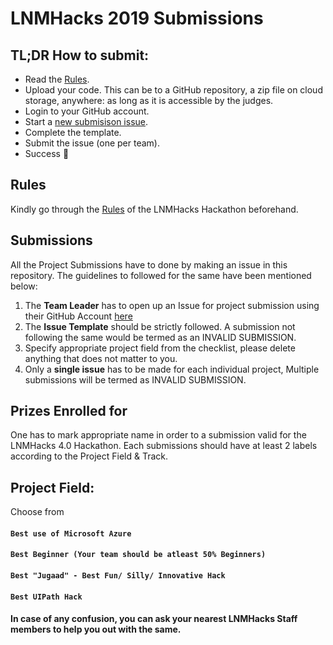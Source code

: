 # LNMHacks 2019 Submissions

## TL;DR How to submit:
- Read the [Rules](rules.md).
- Upload your code. This can be to a GitHub repository, a zip file on cloud storage, anywhere: as long as it is accessible by the judges.
- Login to your GitHub account. 
- Start a [new submisison issue](https://github.com/LNMHacks/submissions/issues/new/choose).
- Complete the template. 
- Submit the issue (one per team). 
- Success 🎉

## Rules
Kindly go through the [Rules](rules.md) of the LNMHacks Hackathon beforehand.

## Submissions
All the Project Submissions have to done by making an issue in this repository. The guidelines to followed for the same have been mentioned below:
1. The **Team Leader** has to open up an Issue for project submission using their GitHub Account [here](https://github.com/lnmhacks/submissions/issues/new)
2. The **Issue Template** should be strictly followed. A submission not following the same would be termed as an INVALID SUBMISSION.
3. Specify appropriate project field from the checklist, please delete anything that does not matter to you.
4. Only a **single issue** has to be made for each individual project, Multiple submissions will be termed as INVALID SUBMISSION.

## Prizes Enrolled for
One has to mark appropriate name in order to a submission valid for the LNMHacks 4.0 Hackathon. Each submissions should have at least 2 labels according to the Project Field & Track.

## Project Field:
Choose from
#### `Best use of Microsoft Azure`
#### `Best Beginner (Your team should be atleast 50% Beginners)`
#### `Best "Jugaad" - Best Fun/ Silly/ Innovative Hack`
#### `Best UIPath Hack`

#### In case of any confusion, you can ask your nearest LNMHacks Staff members to help you out with the same.

